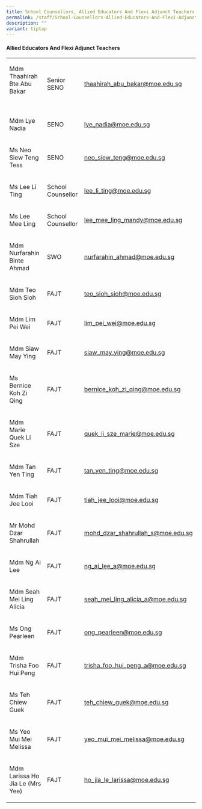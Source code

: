 ```yaml
---
title: School Counsellors, Allied Educators And Flexi Adjunct Teachers
permalink: /staff/School-Counsellors-Allied-Educators-And-Flexi-Adjunct-Teachers/
description: ""
variant: tiptap
---
```

<h4><strong>Allied Educators And Flexi Adjunct Teachers</strong></h4><table><tbody><tr><td rowspan="1" colspan="1"><p>Mdm Thaahirah Bte Abu Bakar<br><br></p></td><td rowspan="1" colspan="1"><p>Senior SENO</p></td><td rowspan="1" colspan="1"><p><a href="mailto:thaahirah_abu_bakar@moe.edu.sg" rel="noopener noreferrer nofollow" target="_blank">thaahirah_abu_bakar@moe.edu.sg</a></p></td></tr><tr><td rowspan="1" colspan="1"><p>Mdm Lye Nadia<br></p></td><td rowspan="1" colspan="1"><p>SENO</p></td><td rowspan="1" colspan="1"><p><a href="mailto:lye_nadia@moe.edu.sg" rel="noopener noreferrer nofollow" target="_blank">lye_nadia@moe.edu.sg</a></p></td></tr><tr><td rowspan="1" colspan="1"><p>Ms Neo Siew Teng Tess <br></p></td><td rowspan="1" colspan="1"><p>SENO</p></td><td rowspan="1" colspan="1"><p><a href="mailto:neo_siew_teng@moe.edu.sg" rel="noopener noreferrer nofollow" target="_blank">neo_siew_teng@moe.edu.sg</a></p></td></tr><tr><td rowspan="1" colspan="1"><p>Ms Lee Li Ting <br></p></td><td rowspan="1" colspan="1"><p>School Counsellor</p></td><td rowspan="1" colspan="1"><p><a href="mailto:lee_li_ting@moe.edu.sg" rel="noopener noreferrer nofollow" target="_blank">lee_li_ting@moe.edu.sg</a></p></td></tr><tr><td rowspan="1" colspan="1"><p>Ms Lee Mee Ling <br></p></td><td rowspan="1" colspan="1"><p>School Counsellor</p></td><td rowspan="1" colspan="1"><p><a href="mailto:lee_mee_ling_mandy@moe.edu.sg" rel="noopener noreferrer nofollow" target="_blank">lee_mee_ling_mandy@moe.edu.sg</a></p></td></tr><tr><td rowspan="1" colspan="1"><p>Mdm Nurfarahin Binte Ahmad</p></td><td rowspan="1" colspan="1"><p>SWO</p></td><td rowspan="1" colspan="1"><p><a href="mailto:nurfarahin_ahmad@moe.edu.sg" rel="noopener noreferrer nofollow" target="_blank">nurfarahin_ahmad@moe.edu.sg</a></p></td></tr><tr><td rowspan="1" colspan="1"><p>Mdm Teo Sioh Sioh</p></td><td rowspan="1" colspan="1"><p>FAJT</p></td><td rowspan="1" colspan="1"><p><a href="mailto:teo_sioh_sioh@moe.edu.sg" rel="noopener noreferrer nofollow" target="_blank">teo_sioh_sioh@moe.edu.sg</a></p></td></tr><tr><td rowspan="1" colspan="1"><p>Mdm Lim Pei Wei</p></td><td rowspan="1" colspan="1"><p>FAJT</p></td><td rowspan="1" colspan="1"><p><a href="mailto:lim_pei_wei@moe.edu.sg" rel="noopener noreferrer nofollow" target="_blank">lim_pei_wei@moe.edu.sg</a></p></td></tr><tr><td rowspan="1" colspan="1"><p>Mdm Siaw May Ying</p></td><td rowspan="1" colspan="1"><p>FAJT</p></td><td rowspan="1" colspan="1"><p><a href="mailto:siaw_may_ying@moe.edu.sg" rel="noopener noreferrer nofollow" target="_blank">siaw_may_ying@moe.edu.sg</a></p></td></tr><tr><td rowspan="1" colspan="1"><p>Ms Bernice Koh Zi Qing</p></td><td rowspan="1" colspan="1"><p>FAJT</p></td><td rowspan="1" colspan="1"><p><a href="mailto:bernice_koh_zi_qing@moe.edu.sg" rel="noopener noreferrer nofollow" target="_blank">bernice_koh_zi_qing@moe.edu.sg</a></p></td></tr><tr><td rowspan="1" colspan="1"><p>Mdm Marie Quek Li Sze</p></td><td rowspan="1" colspan="1"><p>FAJT</p></td><td rowspan="1" colspan="1"><p><a href="mailto:quek_li_sze_marie@moe.edu.sg" rel="noopener noreferrer nofollow" target="_blank">quek_li_sze_marie@moe.edu.sg</a></p></td></tr><tr><td rowspan="1" colspan="1"><p>Mdm Tan Yen Ting</p></td><td rowspan="1" colspan="1"><p>FAJT</p></td><td rowspan="1" colspan="1"><p><a href="mailto:tan_yen_ting@moe.edu.sg" rel="noopener noreferrer nofollow" target="_blank">tan_yen_ting@moe.edu.sg</a></p></td></tr><tr><td rowspan="1" colspan="1"><p>Mdm Tiah Jee Looi</p></td><td rowspan="1" colspan="1"><p>FAJT</p></td><td rowspan="1" colspan="1"><p><a href="mailto:tiah_jee_looi@moe.edu.sg" rel="noopener noreferrer nofollow" target="_blank">tiah_jee_looi@moe.edu.sg</a></p></td></tr><tr><td rowspan="1" colspan="1"><p>Mr Mohd Dzar Shahrullah</p></td><td rowspan="1" colspan="1"><p>FAJT</p></td><td rowspan="1" colspan="1"><p><a href="mailto:mohd_dzar_shahrullah_s@moe.edu.sg" rel="noopener noreferrer nofollow" target="_blank">mohd_dzar_shahrullah_s@moe.edu.sg</a></p></td></tr><tr><td rowspan="1" colspan="1"><p>Mdm Ng Ai Lee</p></td><td rowspan="1" colspan="1"><p>FAJT</p></td><td rowspan="1" colspan="1"><p><a href="mailto:ng_ai_lee_a@moe.edu.sg" rel="noopener noreferrer nofollow" target="_blank">ng_ai_lee_a@moe.edu.sg</a></p></td></tr><tr><td rowspan="1" colspan="1"><p>Mdm Seah Mei Ling Alicia</p></td><td rowspan="1" colspan="1"><p>FAJT</p></td><td rowspan="1" colspan="1"><p><a href="mailto:seah_mei_ling_alicia_a@moe.edu.sg" rel="noopener noreferrer nofollow" target="_blank">seah_mei_ling_alicia_a@moe.edu.sg</a></p></td></tr><tr><td rowspan="1" colspan="1"><p>Ms Ong Pearleen</p></td><td rowspan="1" colspan="1"><p>FAJT</p></td><td rowspan="1" colspan="1"><p><a href="mailto:ong_pearleen@moe.edu.sg" rel="noopener noreferrer nofollow" target="_blank">ong_pearleen@moe.edu.sg</a></p></td></tr><tr><td rowspan="1" colspan="1"><p>Mdm Trisha Foo Hui Peng</p></td><td rowspan="1" colspan="1"><p>FAJT</p></td><td rowspan="1" colspan="1"><p><a href="mailto:trisha_foo_hui_peng_a@moe.edu.sg" rel="noopener noreferrer nofollow" target="_blank">trisha_foo_hui_peng_a@moe.edu.sg</a></p></td></tr><tr><td rowspan="1" colspan="1"><p>Ms Teh Chiew Guek</p></td><td rowspan="1" colspan="1"><p>FAJT</p></td><td rowspan="1" colspan="1"><p><a href="mailto:teh_chiew_guek@moe.edu.sg" rel="noopener noreferrer nofollow" target="_blank">teh_chiew_guek@moe.edu.sg</a></p></td></tr><tr><td rowspan="1" colspan="1"><p>Ms Yeo Mui Mei Melissa</p></td><td rowspan="1" colspan="1"><p>FAJT</p></td><td rowspan="1" colspan="1"><p><a href="mailto:yeo_mui_mei_melissa@moe.edu.sg" rel="noopener noreferrer nofollow" target="_blank">yeo_mui_mei_melissa@moe.edu.sg</a></p></td></tr><tr><td rowspan="1" colspan="1"><p>Mdm Larissa Ho Jia Le (Mrs Yee)</p></td><td rowspan="1" colspan="1"><p>FAJT</p></td><td rowspan="1" colspan="1"><p><a href="mailto:ho_jia_le_larissa@moe.edu.sg" rel="noopener noreferrer nofollow" target="_blank">ho_jia_le_larissa@moe.edu.sg</a></p></td></tr></tbody></table><p></p>